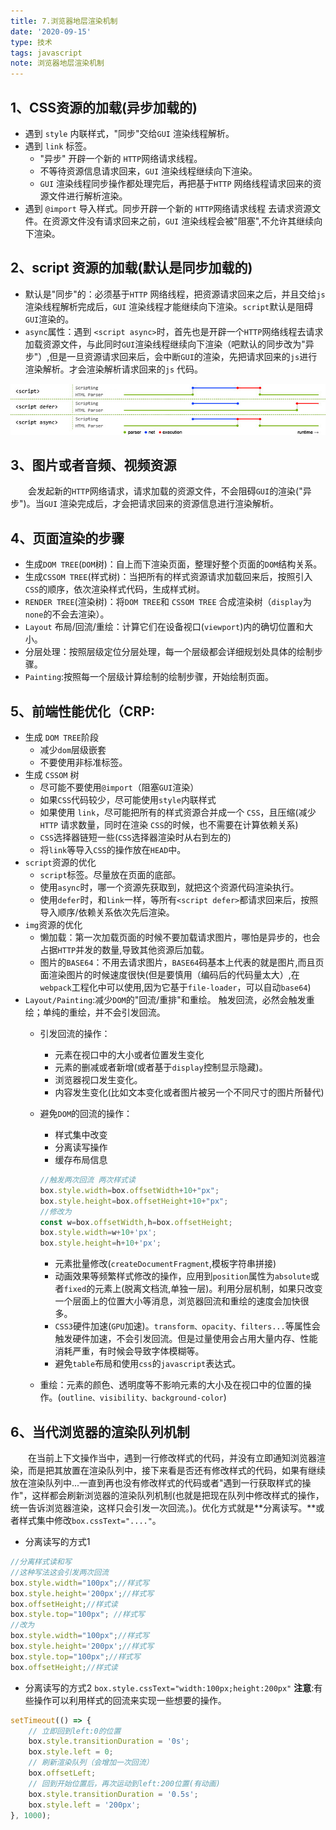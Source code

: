 ```yaml
---
title: 7.浏览器地层渲染机制
date: '2020-09-15'
type: 技术
tags: javascript
note: 浏览器地层渲染机制
---
```

## 1、CSS资源的加载(异步加载的)
+ 遇到 `style` 内联样式，"同步"交给`GUI` 渲染线程解析。
+ 遇到 `link` 标签。
    + "异步" 开辟一个新的 `HTTP`网络请求线程。
    + 不等待资源信息请求回来，`GUI` 渲染线程继续向下渲染。
    + `GUI` 渲染线程同步操作都处理完后，再把基于`HTTP` 网络线程请求回来的资源文件进行解析渲染。
+ 遇到 `@import` 导入样式。同步开辟一个新的 `HTTP`网络请求线程 去请求资源文件。在资源文件没有请求回来之前，`GUI` 渲染线程会被"阻塞",不允许其继续向下渲染。
## 2、script 资源的加载(默认是同步加载的)
+ 默认是"同步"的：必须基于`HTTP` 网络线程，把资源请求回来之后，并且交给`js` 渲染线程解析完成后，`GUI` 渲染线程才能继续向下渲染。`script`默认是阻碍`GUI`渲染的。
+ `async`属性：遇到 `<script async>`时，首先也是开辟一个`HTTP`网络线程去请求加载资源文件，与此同时`GUI`渲染线程继续向下渲染（吧默认的同步改为"异步"）,但是一旦资源请求回来后，会中断`GUI`的渲染，先把请求回来的`js`进行渲染解析。才会渲染解析请求回来的`js` 代码。
<img src="../../images/js/load-script.png" title="暂无图片"/>

## 3、图片或者音频、视频资源
&#8195;&#8195;会发起新的`HTTP`网络请求，请求加载的资源文件，不会阻碍`GUI`的渲染("异步")。当`GUI` 渲染完成后，才会把请求回来的资源信息进行渲染解析。
## 4、页面渲染的步骤
+ 生成`DOM TREE`(`DOM`树)：自上而下渲染页面，整理好整个页面的`DOM`结构关系。
+ 生成`CSSOM TREE`(样式树)：当把所有的样式资源请求加载回来后，按照引入`CSS`的顺序，依次渲染样式代码，生成样式树。
+ `RENDER TREE`(渲染树)：将`DOM TREE`和 `CSSOM TREE` 合成渲染树（`display`为`none`的不会去渲染）。
+ `Layout` 布局/回流/重绘：计算它们在设备视口(`viewport`)内的确切位置和大小。
+ 分层处理：按照层级定位分层处理，每一个层级都会详细规划处具体的绘制步骤。
+ `Painting`:按照每一个层级计算绘制的绘制步骤，开始绘制页面。

## 5、前端性能优化（CRP:
+ 生成 `DOM TREE`阶段
    + 减少`dom`层级嵌套
    + 不要使用非标准标签。
+ 生成 `CSSOM` 树
    + 尽可能不要使用`@import`（阻塞`GUI`渲染）
    + 如果`CSS`代码较少，尽可能使用`style`内联样式
    + 如果使用 `link`，尽可能把所有的样式资源合并成一个 `CSS`，且压缩(减少`HTTP` 请求数量，同时在渲染 `CSS`的时候，也不需要在计算依赖关系)
    + `CSS`选择器链短一些(`CSS`选择器渲染时从右到左的)
    + 将`link`等导入`CSS`的操作放在`HEAD`中。
+ `script`资源的优化
    + `script`标签。尽量放在页面的底部。
    + 使用`async`时，哪一个资源先获取到，就把这个资源代码渲染执行。
    + 使用`defer`时，和`link`一样，等所有`<script defer>`都请求回来后，按照导入顺序/依赖关系依次先后渲染。
+ `img`资源的优化
    + 懒加载：第一次加载页面的时候不要加载请求图片，哪怕是异步的，也会占据`HTTP`并发的数量,导致其他资源后加载。
    + 图片的`BASE64`：不用去请求图片，`BASE64`码基本上代表的就是图片,而且页面渲染图片的时候速度很快(但是要慎用（编码后的代码量太大）,在`webpack`工程化中可以使用,因为它基于`file-loader`，可以自动`base64`)
+ `Layout/Painting`:减少`DOM`的"回流/重排"和重绘。 触发回流，必然会触发重绘；单纯的重绘，并不会引发回流。
    + 引发回流的操作：
        + 元素在视口中的大小或者位置发生变化
        + 元素的删减或者新增(或者基于`display`控制显示隐藏)。
        + 浏览器视口发生变化。
        + 内容发生变化(比如文本变化或者图片被另一个不同尺寸的图片所替代)
    + 避免`DOM`的回流的操作：
        + 样式集中改变
        + 分离读写操作
        + 缓存布局信息
        ```js
        //触发两次回流 两次样式读
        box.style.width=box.offsetWidth+10+"px";
        box.style.height=box.offsetHeight+10+"px";
        //修改为
        const w=box.offsetWidth,h=box.offsetHeight;
        box.style.width=w+10+'px';
        box.style.height=h+10+'px';
        ```
        + 元素批量修改(`createDocumentFragment`,模板字符串拼接)
        + 动画效果等频繁样式修改的操作，应用到`position`属性为`absolute`或者`fixed`的元素上(脱离文档流,单独一层)。利用分层机制，如果只改变一个层面上的位置大小等消息，浏览器回流和重绘的速度会加快很多。
        + `CSS3`硬件加速(`GPU`加速)。`transform、opacity、filters...`等属性会触发硬件加速，不会引发回流。但是过量使用会占用大量内存、性能消耗严重，有时候会导致字体模糊等。
        + 避免`table`布局和使用`css`的`javascript`表达式。

    + 重绘：元素的颜色、透明度等不影响元素的大小及在视口中的位置的操作。(`outline、visibility、background-color`)
## 6、当代浏览器的渲染队列机制
&#8195;&#8195;在当前上下文操作当中，遇到一行修改样式的代码，并没有立即通知浏览器渲染，而是把其放置在渲染队列中，接下来看是否还有修改样式的代码，如果有继续放在渲染队列中...一直到再也没有修改样式的代码或者"遇到一行获取样式的操作"，这样都会刷新浏览器的渲染队列机制(也就是把现在队列中修改样式的操作，统一告诉浏览器渲染，这样只会引发一次回流。)。优化方式就是**分离读写。**或者样式集中修改`box.cssText="...."`。
+ 分离读写的方式1
```js
//分离样式读和写
//这种写法这会引发两次回流
box.style.width="100px";//样式写
box.style.height='200px';//样式写
box.offsetHeight;//样式读
box.style.top="100px"; //样式写
//改为
box.style.width="100px";//样式写
box.style.height='200px';//样式写
box.style.top="100px";//样式写
box.offsetHeight;//样式读
```

+ 分离读写的方式2
`box.style.cssText="width:100px;height:200px"`
**注意**:有些操作可以利用样式的回流来实现一些想要的操作。
```js
setTimeout(() => {
    // 立即回到left:0的位置
    box.style.transitionDuration = '0s';
    box.style.left = 0;
    // 刷新渲染队列（会增加一次回流）
    box.offsetLeft;
    // 回到开始位置后，再次运动到left:200位置(有动画)
    box.style.transitionDuration = '0.5s';
    box.style.left = '200px';
}, 1000);
```